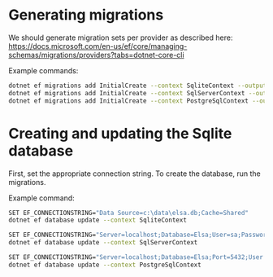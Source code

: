 # Generating migrations

We should generate migration sets per provider as described here: https://docs.microsoft.com/en-us/ef/core/managing-schemas/migrations/providers?tabs=dotnet-core-cli 

Example commands:

```bash
dotnet ef migrations add InitialCreate --context SqliteContext --output-dir Migrations/Sqlite
dotnet ef migrations add InitialCreate --context SqlServerContext --output-dir Migrations/SqlServer
dotnet ef migrations add InitialCreate --context PostgreSqlContext --output-dir Migrations/PostgreSql
```
 

# Creating and updating the Sqlite database

First, set the appropriate connection string.
To create the database, run the migrations.

Example command:

 ```bash
SET EF_CONNECTIONSTRING="Data Source=c:\data\elsa.db;Cache=Shared"
dotnet ef database update --context SqliteContext

SET EF_CONNECTIONSTRING="Server=localhost;Database=Elsa;User=sa;Password=Secret_password123!;"
dotnet ef database update --context SqlServerContext

SET EF_CONNECTIONSTRING="Server=localhost;Database=Elsa;Port=5432;User Id=postgres;Password=Secret_password123!"
dotnet ef database update --context PostgreSqlContext
``` 